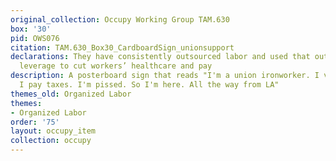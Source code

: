 ```yaml
---
original_collection: Occupy Working Group TAM.630
box: '30'
pid: OWS076
citation: TAM.630_Box30_CardboardSign_unionsupport
declarations: They have consistently outsourced labor and used that outsourcing as
  leverage to cut workers’ healthcare and pay
description: A posterboard sign that reads "I'm a union ironworker. I vote. I work.
  I pay taxes. I'm pissed. So I'm here. All the way from LA"
themes_old: Organized Labor
themes:
- Organized Labor
order: '75'
layout: occupy_item
collection: occupy
---
```

